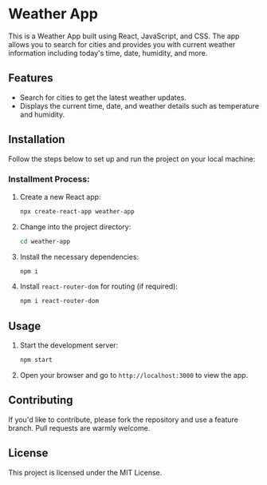 # Weather App

This is a Weather App built using React, JavaScript, and CSS. The app allows you to search for cities and provides you with current weather information including today's time, date, humidity, and more.

## Features

- Search for cities to get the latest weather updates.
- Displays the current time, date, and weather details such as temperature and humidity.

## Installation

Follow the steps below to set up and run the project on your local machine:

### Installment Process:

1. Create a new React app:

    ```bash
    npx create-react-app weather-app
    ```

2. Change into the project directory:

    ```bash
    cd weather-app
    ```

3. Install the necessary dependencies:

    ```bash
    npm i
    ```

4. Install `react-router-dom` for routing (if required):

    ```bash
    npm i react-router-dom
    ```

## Usage

1. Start the development server:

    ```bash
    npm start
    ```

2. Open your browser and go to `http://localhost:3000` to view the app.

## Contributing

If you'd like to contribute, please fork the repository and use a feature branch. Pull requests are warmly welcome.

## License

This project is licensed under the MIT License.
